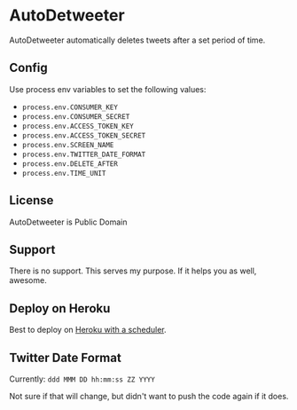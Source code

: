 # AutoDetweeter

AutoDetweeter automatically deletes tweets after a set period of time.

## Config
Use process env variables to set the following values:

- `process.env.CONSUMER_KEY`
- `process.env.CONSUMER_SECRET`
- `process.env.ACCESS_TOKEN_KEY`
- `process.env.ACCESS_TOKEN_SECRET`
- `process.env.SCREEN_NAME`
- `process.env.TWITTER_DATE_FORMAT`
- `process.env.DELETE_AFTER`
- `process.env.TIME_UNIT`

## License

AutoDetweeter is Public Domain

## Support

There is no support. This serves my purpose. If it helps you as well, awesome.

## Deploy on Heroku

Best to deploy on [Heroku with a scheduler](https://devcenter.heroku.com/articles/scheduler).

## Twitter Date Format

Currently: `ddd MMM DD hh:mm:ss ZZ YYYY`

Not sure if that will change, but didn't want to push the code again if it does.